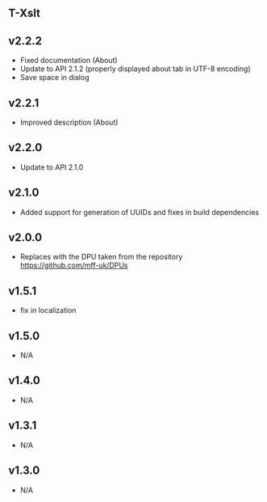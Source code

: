 T-Xslt
----------

v2.2.2
---
* Fixed documentation (About)
* Update to API 2.1.2 (properly displayed about tab in UTF-8 encoding)
* Save space in dialog

v2.2.1
---
* Improved description (About)

v2.2.0
---
* Update to API 2.1.0

v2.1.0
---
* Added support for generation of UUIDs and fixes in build dependencies

v2.0.0
---
* Replaces with the DPU taken from the repository https://github.com/mff-uk/DPUs

v1.5.1
---
* fix in localization

v1.5.0
---
* N/A

v1.4.0
---
* N/A

v1.3.1
---
* N/A

v1.3.0
---
* N/A
